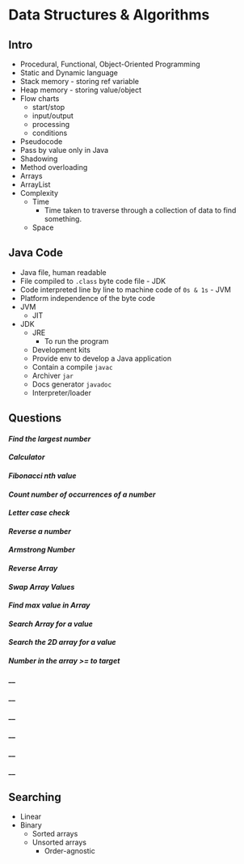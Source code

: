 # **Data Structures & Algorithms**

## **Intro**
* Procedural, Functional, Object-Oriented Programming
* Static and Dynamic language
* Stack memory - storing ref variable
* Heap memory - storing value/object
* Flow charts
    - start/stop
    - input/output
    - processing
    - conditions
* Pseudocode
* Pass by value only in Java
* Shadowing
* Method overloading
* Arrays
* ArrayList
* Complexity
    - Time
        - Time taken to traverse through a collection of data to find something.
    - Space

## **Java Code**
* Java file, human readable
* File compiled to `.class` byte code file - JDK
* Code interpreted line by line to machine code of `0s & 1s` - JVM
* Platform independence of the byte code
* JVM
    - JIT
* JDK
    - JRE
        - To run the program
    - Development kits
    - Provide env to develop a Java application
    - Contain a compile `javac`
    - Archiver `jar`
    - Docs generator `javadoc`
    - Interpreter/loader

## **Questions**
#### _Find the largest number_
#### _Calculator_
#### _Fibonacci nth value_
#### _Count number of occurrences of a number_
#### _Letter case check_
#### _Reverse a number_
#### _Armstrong Number_
#### _Reverse Array_
#### _Swap Array Values_
#### _Find max value in Array_
#### _Search Array for a value_
#### _Search the 2D array for a value_
#### _Number in the array >= to target_
#### __
#### __
#### __
#### __
#### __
#### __

## **Searching**
* Linear
* Binary
  - Sorted arrays
  - Unsorted arrays
    - Order-agnostic